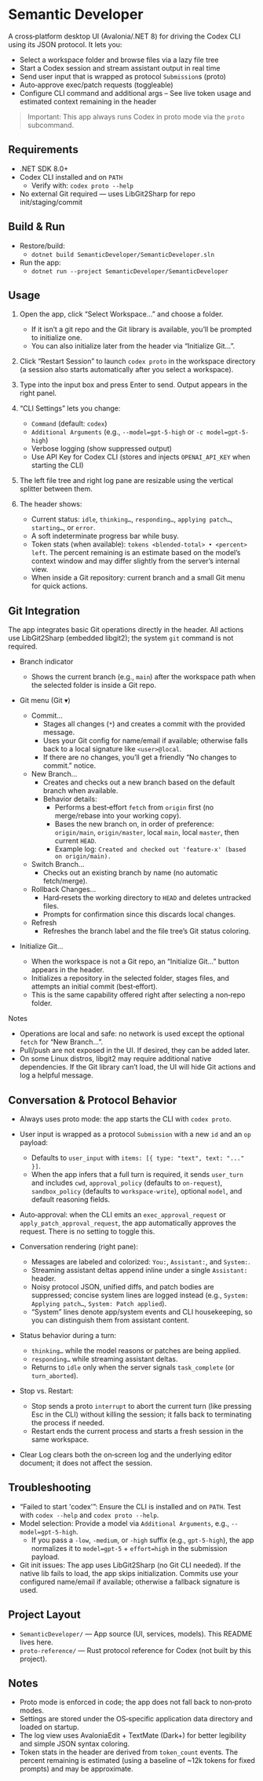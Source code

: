 # Semantic Developer

A cross‑platform desktop UI (Avalonia/.NET 8) for driving the Codex CLI using its JSON protocol. It lets you:

- Select a workspace folder and browse files via a lazy file tree
- Start a Codex session and stream assistant output in real time
- Send user input that is wrapped as protocol `Submission`s (proto)
- Auto‑approve exec/patch requests (toggleable)
- Configure CLI command and additional args
– See live token usage and estimated context remaining in the header

> Important: This app always runs Codex in proto mode via the `proto` subcommand.

## Requirements

- .NET SDK 8.0+
- Codex CLI installed and on `PATH`
  - Verify with: `codex proto --help`
- No external Git required — uses LibGit2Sharp for repo init/staging/commit

## Build & Run

- Restore/build:
  - `dotnet build SemanticDeveloper/SemanticDeveloper.sln`
- Run the app:
  - `dotnet run --project SemanticDeveloper/SemanticDeveloper`

## Usage

1. Open the app, click “Select Workspace…” and choose a folder.
   - If it isn’t a git repo and the Git library is available, you’ll be prompted to initialize one.
   - You can also initialize later from the header via “Initialize Git…”.
2. Click “Restart Session” to launch `codex proto` in the workspace directory (a session also starts automatically after you select a workspace).
3. Type into the input box and press Enter to send. Output appears in the right panel.
4. “CLI Settings” lets you change:
   - `Command` (default: `codex`)
   - `Additional Arguments` (e.g., `--model=gpt-5-high` or `-c model=gpt-5-high`)
   - Verbose logging (show suppressed output)
   - Use API Key for Codex CLI (stores and injects `OPENAI_API_KEY` when starting the CLI)

5. The left file tree and right log pane are resizable using the vertical splitter between them.

6. The header shows:
   - Current status: `idle`, `thinking…`, `responding…`, `applying patch…`, `starting…`, or `error`.
   - A soft indeterminate progress bar while busy.
   - Token stats (when available): `tokens <blended-total> • <percent> left`.
     The percent remaining is an estimate based on the model’s context window and may differ slightly from the server’s internal view.
   - When inside a Git repository: current branch and a small Git menu for quick actions.

## Git Integration

The app integrates basic Git operations directly in the header. All actions use LibGit2Sharp (embedded libgit2); the system `git` command is not required.

- Branch indicator
  - Shows the current branch (e.g., `main`) after the workspace path when the selected folder is inside a Git repo.

- Git menu (Git ▾)
  - Commit…
    - Stages all changes (`*`) and creates a commit with the provided message.
    - Uses your Git config for name/email if available; otherwise falls back to a local signature like `<user>@local`.
    - If there are no changes, you’ll get a friendly “No changes to commit.” notice.
  - New Branch…
    - Creates and checks out a new branch based on the default branch when available.
    - Behavior details:
      - Performs a best‑effort `fetch` from `origin` first (no merge/rebase into your working copy).
      - Bases the new branch on, in order of preference: `origin/main`, `origin/master`, local `main`, local `master`, then current `HEAD`.
      - Example log: `Created and checked out 'feature-x' (based on origin/main).`
  - Switch Branch…
    - Checks out an existing branch by name (no automatic fetch/merge).
  - Rollback Changes…
    - Hard‑resets the working directory to `HEAD` and deletes untracked files.
    - Prompts for confirmation since this discards local changes.
  - Refresh
    - Refreshes the branch label and the file tree’s Git status coloring.

- Initialize Git…
  - When the workspace is not a Git repo, an “Initialize Git…” button appears in the header.
  - Initializes a repository in the selected folder, stages files, and attempts an initial commit (best‑effort).
  - This is the same capability offered right after selecting a non‑repo folder.

Notes
- Operations are local and safe: no network is used except the optional `fetch` for “New Branch…”.
- Pull/push are not exposed in the UI. If desired, they can be added later.
- On some Linux distros, libgit2 may require additional native dependencies. If the Git library can’t load, the UI will hide Git actions and log a helpful message.

## Conversation & Protocol Behavior

- Always uses proto mode: the app starts the CLI with `codex proto`.
- User input is wrapped as a protocol `Submission` with a new `id` and an `op` payload:
  - Defaults to `user_input` with `items: [{ type: "text", text: "..." }]`.
  - When the app infers that a full turn is required, it sends `user_turn` and includes
    `cwd`, `approval_policy` (defaults to `on-request`), `sandbox_policy` (defaults to
    `workspace-write`), optional `model`, and default reasoning fields.
- Auto‑approval: when the CLI emits an `exec_approval_request` or `apply_patch_approval_request`,
  the app automatically approves the request. There is no setting to toggle this.

- Conversation rendering (right pane):
  - Messages are labeled and colorized: `You:`, `Assistant:`, and `System:`.
  - Streaming assistant deltas append inline under a single `Assistant:` header.
  - Noisy protocol JSON, unified diffs, and patch bodies are suppressed; concise system lines are logged instead (e.g., `System: Applying patch…`, `System: Patch applied`).
  - “System” lines denote app/system events and CLI housekeeping, so you can distinguish them from assistant content.

- Status behavior during a turn:
  - `thinking…` while the model reasons or patches are being applied.
  - `responding…` while streaming assistant deltas.
  - Returns to `idle` only when the server signals `task_complete` (or `turn_aborted`).

- Stop vs. Restart:
  - Stop sends a proto `interrupt` to abort the current turn (like pressing Esc in the CLI) without killing the session; it falls back to terminating the process if needed.
  - Restart ends the current process and starts a fresh session in the same workspace.

- Clear Log clears both the on‑screen log and the underlying editor document; it does not affect the session.

## Troubleshooting

- “Failed to start 'codex'”: Ensure the CLI is installed and on `PATH`. Test with `codex --help` and `codex proto --help`.
- Model selection: Provide a model via `Additional Arguments`, e.g., `--model=gpt-5-high`.
  - If you pass a `-low`, `-medium`, or `-high` suffix (e.g., `gpt-5-high`), the app normalizes it to `model=gpt-5` + `effort=high` in the submission payload.
- Git init issues: The app uses LibGit2Sharp (no Git CLI needed). If the native lib fails to load, the app skips initialization. Commits use your configured name/email if available; otherwise a fallback signature is used.

## Project Layout

- `SemanticDeveloper/` — App source (UI, services, models). This README lives here.
- `proto-reference/` — Rust protocol reference for Codex (not built by this project).

## Notes

- Proto mode is enforced in code; the app does not fall back to non‑proto modes.
- Settings are stored under the OS‑specific application data directory and loaded on startup.
- The log view uses AvaloniaEdit + TextMate (Dark+) for better legibility and simple JSON syntax coloring.
- Token stats in the header are derived from `token_count` events. The percent remaining is estimated (using a baseline of ~12k tokens for fixed prompts) and may be approximate.
